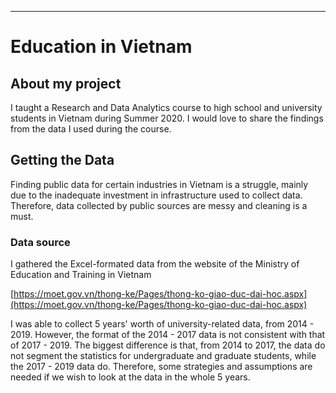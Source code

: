 ---

# Education in Vietnam

## About my project

I taught a Research and Data Analytics course to high school and university students in Vietnam during Summer 2020. I would love to share the findings from the data I used during the course.

## Getting the Data

Finding public data for certain industries in Vietnam is a struggle, mainly due to the inadequate investment in infrastructure used to collect data. Therefore, data collected by public sources are messy and cleaning is a must. 

### Data source

I gathered the Excel-formated data from the website of the Ministry of Education and Training in Vietnam

[https://moet.gov.vn/thong-ke/Pages/thong-ko-giao-duc-dai-hoc.aspx](https://moet.gov.vn/thong-ke/Pages/thong-ko-giao-duc-dai-hoc.aspx)

I was able to collect 5 years' worth of university-related data, from 2014 - 2019. However, the format of the 2014 - 2017 data is not consistent with that of 2017 - 2019. The biggest difference is that, from 2014 to 2017, the data do not segment the statistics for undergraduate and graduate students, while the 2017 - 2019 data do. Therefore, some strategies and assumptions are needed if we wish to look at the data in the whole 5 years. 

